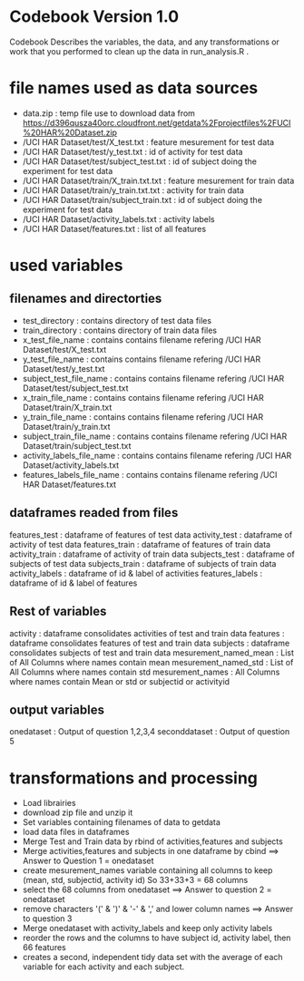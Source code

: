 # Codebook Version 1.0


Codebook Describes the variables, the data, and any transformations or work that you performed to clean up the data in run_analysis.R .

# file names used as data sources

* data.zip									   : temp file use to download data from https://d396qusza40orc.cloudfront.net/getdata%2Fprojectfiles%2FUCI%20HAR%20Dataset.zip
* /UCI HAR Dataset/test/X_test.txt             : feature mesurement for test data
* /UCI HAR Dataset/test/y_test.txt       	   : id of activity for test data
* /UCI HAR Dataset/test/subject_test.txt	   : id of subject doing the experiment for test data
* /UCI HAR Dataset/train/X_train.txt.txt        : feature mesurement for train data
* /UCI HAR Dataset/train/y_train.txt.txt        : activity for train data
* /UCI HAR Dataset/train/subject_train.txt	   : id of subject doing the experiment for test data
* /UCI HAR Dataset/activity_labels.txt		   : activity labels 
* /UCI HAR Dataset/features.txt				   : list of all features

# used variables

## filenames and directorties
* test_directory       : contains directory of test data files
* train_directory      : contains directory of train data files
* x_test_file_name     : contains contains filename  refering  /UCI HAR Dataset/test/X_test.txt
* y_test_file_name 	   : contains contains filename  refering  /UCI HAR Dataset/test/y_test.txt
* subject_test_file_name 	   : contains contains filename  refering  /UCI HAR Dataset/test/subject_test.txt
* x_train_file_name     	   : contains contains filename  refering  /UCI HAR Dataset/train/X_train.txt
* y_train_file_name 	   	   : contains contains filename  refering  /UCI HAR Dataset/train/y_train.txt
* subject_train_file_name 	   : contains contains filename  refering  /UCI HAR Dataset/train/subject_test.txt
* activity_labels_file_name    :  contains contains filename  refering  /UCI HAR Dataset/activity_labels.txt
* features_labels_file_name    :  contains contains filename  refering  /UCI HAR Dataset/features.txt

## dataframes readed from files
features_test       : dataframe of features of test data
activity_test		: dataframe of activity of test data
features_train		: dataframe of features of train data
activity_train		: dataframe of activity of train data
subjects_test		: dataframe of subjects of test data
subjects_train 		: dataframe of subjects of train data
activity_labels		: dataframe of id & label of activities
features_labels     : dataframe of id & label of features

## Rest of variables
activity            : dataframe consolidates activities of test and train data
features            : dataframe consolidates features of test and train data
subjects            : dataframe consolidates subjects of test and train data
mesurement_named_mean   :  List of All Columns where names contain mean
mesurement_named_std    :  List of All Columns where names contain std
mesurement_names        :  All Columns where names contain Mean or std or subjectid or activityid

## output variables 

onedataset  			: Output of question 1,2,3,4
seconddataset    		: Output of question 5

# transformations and processing

* Load librairies
* download zip file and unzip it
* Set variables containing filenames of data to getdata
* load data files in dataframes
* Merge Test and Train data by rbind of activities,features and subjects
* Merge activities,features and subjects in one dataframe by cbind  ==> Answer to Question 1 = onedataset
* create mesurement_names variable containing all columns to keep (mean, std, subjectid, activity id) So 33+33+3 = 68 columns
* select the 68 columns from  onedataset ==> Answer to question 2 = onedataset
* remove  characters '(' & ')' & '-' & ','  and lower column names ==> Answer to question 3
* Merge onedataset with activity_labels and keep only activity labels
* reorder the rows and the columns to have subject id, activity label, then 66 features
* creates a second, independent tidy data set with the average of each variable for each activity and each subject.



